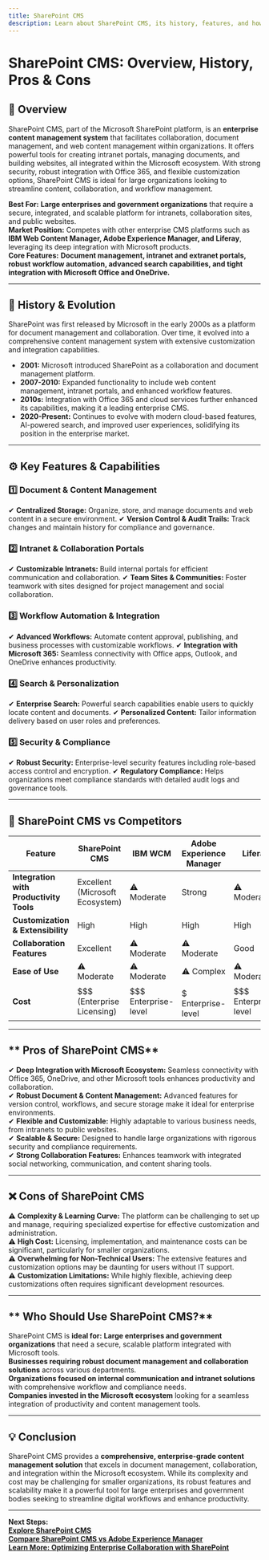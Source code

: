 ```yaml
---
title: SharePoint CMS
description: Learn about SharePoint CMS, its history, features, and how it compares to other enterprise content management systems.
---
```


# **SharePoint CMS: Overview, History, Pros & Cons**

## **📌 Overview**  
SharePoint CMS, part of the Microsoft SharePoint platform, is an **enterprise content management system** that facilitates collaboration, document management, and web content management within organizations. It offers powerful tools for creating intranet portals, managing documents, and building websites, all integrated within the Microsoft ecosystem. With strong security, robust integration with Office 365, and flexible customization options, SharePoint CMS is ideal for large organizations looking to streamline content, collaboration, and workflow management.

 **Best For:** **Large enterprises and government organizations** that require a secure, integrated, and scalable platform for intranets, collaboration sites, and public websites.  
 **Market Position:** Competes with other enterprise CMS platforms such as **IBM Web Content Manager, Adobe Experience Manager, and Liferay**, leveraging its deep integration with Microsoft products.  
 **Core Features:** **Document management, intranet and extranet portals, robust workflow automation, advanced search capabilities, and tight integration with Microsoft Office and OneDrive.**

---

## **📜 History & Evolution**  
SharePoint was first released by Microsoft in the early 2000s as a platform for document management and collaboration. Over time, it evolved into a comprehensive content management system with extensive customization and integration capabilities.

- **2001:** Microsoft introduced SharePoint as a collaboration and document management platform.
- **2007-2010:** Expanded functionality to include web content management, intranet portals, and enhanced workflow features.
- **2010s:** Integration with Office 365 and cloud services further enhanced its capabilities, making it a leading enterprise CMS.
- **2020-Present:** Continues to evolve with modern cloud-based features, AI-powered search, and improved user experiences, solidifying its position in the enterprise market.

---

## **⚙️ Key Features & Capabilities**

### **1️⃣ Document & Content Management**
✔ **Centralized Storage:** Organize, store, and manage documents and web content in a secure environment.
✔ **Version Control & Audit Trails:** Track changes and maintain history for compliance and governance.

### **2️⃣ Intranet & Collaboration Portals**
✔ **Customizable Intranets:** Build internal portals for efficient communication and collaboration.
✔ **Team Sites & Communities:** Foster teamwork with sites designed for project management and social collaboration.

### **3️⃣ Workflow Automation & Integration**
✔ **Advanced Workflows:** Automate content approval, publishing, and business processes with customizable workflows.
✔ **Integration with Microsoft 365:** Seamless connectivity with Office apps, Outlook, and OneDrive enhances productivity.

### **4️⃣ Search & Personalization**
✔ **Enterprise Search:** Powerful search capabilities enable users to quickly locate content and documents.
✔ **Personalized Content:** Tailor information delivery based on user roles and preferences.

### **5️⃣ Security & Compliance**
✔ **Robust Security:** Enterprise-level security features including role-based access control and encryption.
✔ **Regulatory Compliance:** Helps organizations meet compliance standards with detailed audit logs and governance tools.

---

## **🔄 SharePoint CMS vs Competitors**

| Feature                      | SharePoint CMS        | IBM WCM             | Adobe Experience Manager | Liferay               |
|------------------------------|-----------------------|---------------------|--------------------------|-----------------------|
| **Integration with Productivity Tools** |  Excellent (Microsoft Ecosystem) | ⚠ Moderate |  Strong             | ⚠ Moderate           |
| **Customization & Extensibility**         |  High          |  High            |  High                |  High              |
| **Collaboration Features**                  |  Excellent     | ⚠ Moderate        | ⚠ Moderate            |  Good              |
| **Ease of Use**                             | ⚠ Moderate      | ⚠ Moderate        | ⚠ Complex             | ⚠ Moderate          |
| **Cost**                                    | $$$ (Enterprise Licensing) | $$$ Enterprise-level | $$$$$ Enterprise-level | $$$ Enterprise-level |

---

## ** Pros of SharePoint CMS**
✔ **Deep Integration with Microsoft Ecosystem:** Seamless connectivity with Office 365, OneDrive, and other Microsoft tools enhances productivity and collaboration.  
✔ **Robust Document & Content Management:** Advanced features for version control, workflows, and secure storage make it ideal for enterprise environments.  
✔ **Flexible and Customizable:** Highly adaptable to various business needs, from intranets to public websites.  
✔ **Scalable & Secure:** Designed to handle large organizations with rigorous security and compliance requirements.  
✔ **Strong Collaboration Features:** Enhances teamwork with integrated social networking, communication, and content sharing tools.

---

## **❌ Cons of SharePoint CMS**
⚠ **Complexity & Learning Curve:** The platform can be challenging to set up and manage, requiring specialized expertise for effective customization and administration.  
⚠ **High Cost:** Licensing, implementation, and maintenance costs can be significant, particularly for smaller organizations.  
⚠ **Overwhelming for Non-Technical Users:** The extensive features and customization options may be daunting for users without IT support.  
⚠ **Customization Limitations:** While highly flexible, achieving deep customizations often requires significant development resources.

---

## ** Who Should Use SharePoint CMS?**
SharePoint CMS is **ideal for:**
 **Large enterprises and government organizations** that need a secure, scalable platform integrated with Microsoft tools.  
 **Businesses requiring robust document management and collaboration solutions** across various departments.  
 **Organizations focused on internal communication and intranet solutions** with comprehensive workflow and compliance needs.  
 **Companies invested in the Microsoft ecosystem** looking for a seamless integration of productivity and content management tools.

---

## **💡 Conclusion**  
SharePoint CMS provides a **comprehensive, enterprise-grade content management solution** that excels in document management, collaboration, and integration within the Microsoft ecosystem. While its complexity and cost may be challenging for smaller organizations, its robust features and scalability make it a powerful tool for large enterprises and government bodies seeking to streamline digital workflows and enhance productivity.

---

 **Next Steps:**  
 **[Explore SharePoint CMS](https://www.microsoft.com/en-us/microsoft-365/sharepoint/collaboration)**  
 **[Compare SharePoint CMS vs Adobe Experience Manager](#)**  
 **[Learn More: Optimizing Enterprise Collaboration with SharePoint](#)**
